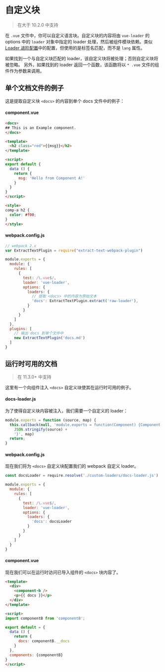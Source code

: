 # 自定义块

> 在大于 10.2.0 中支持

在 `.vue` 文件中，你可以自定义语言块。自定义块的内容将由 `vue-loader` 的 options 中的 `loader` 对象中指定的 loader 处理，然后被组件模块依赖。类似 [Loader 进阶配置](../configurations/advanced.md)中的配置，但使用的是标签名匹配，而不是 `lang` 属性。

如果找到一个与自定义块匹配的 loader，该自定义块将被处理；否则自定义块将被忽略。
另外，如果找到的 loader 返回一个函数，该函数将以 `* .vue` 文件的组件作为参数来调用。

## 单个文档文件的例子

这是提取自定义块 `<docs>` 的内容到单个 docs 文件中的例子：

#### component.vue

``` html
<docs>
## This is an Example component.
</docs>

<template>
  <h2 class="red">{{msg}}</h2>
</template>

<script>
export default {
  data () {
    return {
      msg: 'Hello from Component A!'
    }
  }
}
</script>

<style>
comp-a h2 {
  color: #f00;
}
</style>
```

#### webpack.config.js

``` js
// webpack 2.x
var ExtractTextPlugin = require("extract-text-webpack-plugin")

module.exports = {
  module: {
    rules: [
      {
        test: /\.vue$/,
        loader: 'vue-loader',
        options: {
          loaders: {
            // 提取 <docs> 中的内容为原始文本
            'docs': ExtractTextPlugin.extract('raw-loader'),
          }
        }
      }
    ]
  },
  plugins: [
    // 输出 docs 到单个文件中
    new ExtractTextPlugin('docs.md')
  ]
}
```

## 运行时可用的文档

> 在 11.3.0+ 中支持

这里有一个向组件注入 `<docs>` 自定义块使其在运行时可用的例子。

#### docs-loader.js

为了使得自定义块内容被注入，我们需要一个自定义的 loader：

``` js
module.exports = function (source, map) {
  this.callback(null, 'module.exports = function(Component) {Component.options.__docs = ' +
    JSON.stringify(source) +
    '}', map)
  return;
}
```

#### webpack.config.js

现在我们将为 `<docs>` 自定义块配置我们的 webpack 自定义 loader。

``` js
const docsLoader = require.resolve('./custom-loaders/docs-loader.js')

module.exports = {
  module: {
    rules: [
      {
        test: /\.vue$/,
        loader: 'vue-loader',
        options: {
          loaders: {
            'docs': docsLoader
          }
        }
      }
    ]
  }
}
```

#### component.vue

现在我们可以在运行时访问已导入组件的 `<docs>` 块内容了。

``` html
<template>
  <div>
    <component-b />
    <p>{{ docs }}</p>
  </div>
</template>

<script>
import componentB from 'componentB';

export default = {
  data () {
    return {
      docs: componentB.__docs
    }
  },
  components: {componentB}
}
</script>
```
